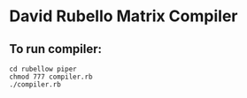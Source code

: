 # David Rubello Matrix Compiler

## To run compiler:

    cd rubellow piper
    chmod 777 compiler.rb
    ./compiler.rb
